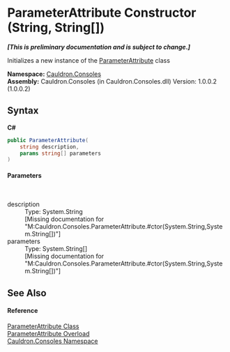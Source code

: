 # ParameterAttribute Constructor (String, String[])
 _**\[This is preliminary documentation and is subject to change.\]**_

Initializes a new instance of the <a href="T_Cauldron_Consoles_ParameterAttribute">ParameterAttribute</a> class

**Namespace:**&nbsp;<a href="N_Cauldron_Consoles">Cauldron.Consoles</a><br />**Assembly:**&nbsp;Cauldron.Consoles (in Cauldron.Consoles.dll) Version: 1.0.0.2 (1.0.0.2)

## Syntax

**C#**<br />
``` C#
public ParameterAttribute(
	string description,
	params string[] parameters
)
```


#### Parameters
&nbsp;<dl><dt>description</dt><dd>Type: System.String<br />\[Missing <param name="description"/> documentation for "M:Cauldron.Consoles.ParameterAttribute.#ctor(System.String,System.String[])"\]</dd><dt>parameters</dt><dd>Type: System.String[]<br />\[Missing <param name="parameters"/> documentation for "M:Cauldron.Consoles.ParameterAttribute.#ctor(System.String,System.String[])"\]</dd></dl>

## See Also


#### Reference
<a href="T_Cauldron_Consoles_ParameterAttribute">ParameterAttribute Class</a><br /><a href="Overload_Cauldron_Consoles_ParameterAttribute__ctor">ParameterAttribute Overload</a><br /><a href="N_Cauldron_Consoles">Cauldron.Consoles Namespace</a><br />